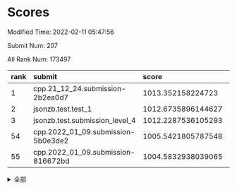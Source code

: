 # Scores

Modified Time: 2022-02-11 05:47:56

Submit Num: 207

All Rank Num: 173497

| rank |               submit               |       score        |       sigma        | pk_num |
| :--- | :--------------------------------- | :----------------- | :----------------- | :----- |
| 1    | cpp.21_12_24.submission-2b2ea0d7   | 1013.352158224723  | 0.7980081882304598 | 3352   |
| 2    | jsonzb.test.test_1                 | 1012.6735896144627 | 0.7939184972513383 | 3351   |
| 3    | jsonzb.test.submission_level_4     | 1012.2287536105293 | 0.7899000801445973 | 3354   |
| 54   | cpp.2022_01_09.submission-5b0e3de2 | 1005.5421805787548 | 0.7163843735674645 | 3357   |
| 55   | cpp.2022_01_09.submission-816672bd | 1004.5832938039065 | 0.7124810269229435 | 3351   |


<details>
<summary>全部</summary>

| rank |                 submit                 |       score        |       sigma        | pk_num |
| :--- | :------------------------------------- | :----------------- | :----------------- | :----- |
| 1    | cpp.21_12_24.submission-2b2ea0d7       | 1013.352158224723  | 0.7980081882304598 | 3352   |
| 2    | jsonzb.test.test_1                     | 1012.6735896144627 | 0.7939184972513383 | 3351   |
| 3    | jsonzb.test.submission_level_4         | 1012.2287536105293 | 0.7899000801445973 | 3354   |
| 4    | gobigger.level_3.submission_level_3_10 | 1012.0180814150624 | 0.7859058670536784 | 3354   |
| 5    | gobigger.level_3.submission_level_3_36 | 1011.4710851372923 | 0.7743826909644548 | 3353   |
| 6    | gobigger.level_3.submission_level_3_45 | 1011.2702672350875 | 0.7746982961350282 | 3353   |
| 7    | gobigger.level_3.submission_level_3_13 | 1011.052298729236  | 0.7538022144263344 | 3349   |
| 8    | gobigger.level_3.submission_level_3_22 | 1010.9362993242856 | 0.7617175063608468 | 3349   |
| 9    | gobigger.level_3.submission_level_3_31 | 1010.8883282916976 | 0.7492851921217419 | 3350   |
| 10   | gobigger.level_3.submission_level_3_46 | 1010.8703822305724 | 0.7684139550087821 | 3352   |
| 11   | gobigger.level_3.submission_level_3_23 | 1010.7692805511643 | 0.7786843539556866 | 3352   |
| 12   | gobigger.level_3.submission_level_3_28 | 1010.6565807891828 | 0.7896643078035097 | 3352   |
| 13   | gobigger.level_3.submission_level_3_16 | 1010.6115520679078 | 0.7616584435693143 | 3356   |
| 14   | gobigger.level_3.submission_level_3_27 | 1010.6091068094664 | 0.7668639487128159 | 3352   |
| 15   | gobigger.level_3.submission_level_3_5  | 1010.5854330318499 | 0.7548987428064736 | 3356   |
| 16   | gobigger.level_3.submission_level_3_40 | 1010.5503818219549 | 0.7567999074072916 | 3354   |
| 17   | gobigger.level_3.submission_level_3_42 | 1010.5049232595144 | 0.7702055150476924 | 3356   |
| 18   | gobigger.level_3.submission_level_3_1  | 1010.4937186592214 | 0.7903369552836916 | 3352   |
| 19   | gobigger.level_3.submission_level_3_41 | 1010.4321446468255 | 0.7579762804329059 | 3350   |
| 20   | gobigger.level_3.submission_level_3_9  | 1010.3755130447706 | 0.7394028918636686 | 3353   |
| 21   | gobigger.level_3.submission_level_3_48 | 1010.3457363006245 | 0.7549938269452583 | 3354   |
| 22   | gobigger.level_3.submission_level_3_20 | 1010.2724649076576 | 0.7907241531189388 | 3358   |
| 23   | gobigger.level_3.submission_level_3_34 | 1010.2182065775327 | 0.7588432803992856 | 3351   |
| 24   | gobigger.level_3.submission_level_3_29 | 1010.198273949445  | 0.7590377340403524 | 3351   |
| 25   | gobigger.level_3.submission_level_3_6  | 1010.1182376864671 | 0.7718321931027726 | 3355   |
| 26   | gobigger.level_3.submission_level_3_43 | 1010.0988090278352 | 0.762745512662162  | 3357   |
| 27   | gobigger.level_3.submission_level_3_32 | 1010.0418183207975 | 0.7658298232104683 | 3350   |
| 28   | gobigger.level_3.submission_level_3_17 | 1009.9835399590027 | 0.763087236650757  | 3355   |
| 29   | gobigger.level_3.submission_level_3_49 | 1009.9483772731321 | 0.7406188033559655 | 3353   |
| 30   | gobigger.level_3.submission_level_3_4  | 1009.9409538300124 | 0.7764727680877621 | 3355   |
| 31   | gobigger.level_3.submission_level_3_11 | 1009.8127064070391 | 0.7614912947597059 | 3354   |
| 32   | gobigger.level_3.submission_level_3_19 | 1009.7662413142461 | 0.7521619171292314 | 3355   |
| 33   | gobigger.level_3.submission_level_3_18 | 1009.7386216097843 | 0.7678005514602032 | 3351   |
| 34   | gobigger.level_3.submission_level_3_14 | 1009.6675145957017 | 0.7594201039920752 | 3353   |
| 35   | gobigger.level_3.submission_level_3_37 | 1009.6538625787182 | 0.7449043657701776 | 3350   |
| 36   | gobigger.level_3.submission_level_3_39 | 1009.6171093171454 | 0.7551709689967884 | 3352   |
| 37   | gobigger.level_3.submission_level_3_3  | 1009.6080288105593 | 0.743141567424861  | 3353   |
| 38   | gobigger.level_3.submission_level_3_8  | 1009.5788711343622 | 0.7537277550654945 | 3349   |
| 39   | gobigger.level_3.submission_level_3_47 | 1009.5761676022654 | 0.7502843822161942 | 3349   |
| 40   | gobigger.level_3.submission_level_3_2  | 1009.5736555078855 | 0.7475730581485684 | 3355   |
| 41   | gobigger.level_3.submission_level_3_25 | 1009.4565943516169 | 0.74461692240983   | 3349   |
| 42   | gobigger.level_3.submission_level_3_7  | 1009.4501007493958 | 0.7568675563685311 | 3351   |
| 43   | gobigger.level_3.submission_level_3_33 | 1009.4425436480004 | 0.7653517610837668 | 3349   |
| 44   | gobigger.level_3.submission_level_3_15 | 1009.3950169509491 | 0.7630045264178535 | 3357   |
| 45   | gobigger.level_3.submission_level_3_38 | 1009.3936684308173 | 0.7591500368374201 | 3354   |
| 46   | gobigger.level_3.submission_level_3_21 | 1009.2871061779889 | 0.7593392941856775 | 3355   |
| 47   | gobigger.level_3.submission_level_3_44 | 1009.1697153614839 | 0.7399395881900116 | 3349   |
| 48   | gobigger.level_3.submission_level_3_26 | 1009.0474904780846 | 0.7486022680419522 | 3351   |
| 49   | gobigger.level_3.submission_level_3_12 | 1008.8007215296756 | 0.7313539794618915 | 3347   |
| 50   | gobigger.level_3.submission_level_3_35 | 1008.6808402988353 | 0.7478214549633119 | 3347   |
| 51   | gobigger.level_3.submission_level_3_0  | 1008.6550372565615 | 0.7508696876829851 | 3350   |
| 52   | gobigger.level_3.submission_level_3_24 | 1008.63739294492   | 0.7369333705928746 | 3350   |
| 53   | gobigger.level_3.submission_level_3_30 | 1008.2099337075562 | 0.7341292491460449 | 3352   |
| 54   | cpp.2022_01_09.submission-5b0e3de2     | 1005.5421805787548 | 0.7163843735674645 | 3357   |
| 55   | cpp.2022_01_09.submission-816672bd     | 1004.5832938039065 | 0.7124810269229435 | 3351   |
| 56   | gobigger.level_1.submission_level_1_21 | 1004.4892656569613 | 0.7107919507177991 | 3353   |
| 57   | gobigger.level_1.submission_level_1_47 | 1004.476423619     | 0.708545229184913  | 3350   |
| 58   | gobigger.level_1.submission_level_1_15 | 1004.43020278301   | 0.7252459199544466 | 3350   |
| 59   | gobigger.level_1.submission_level_1_10 | 1004.4213421520245 | 0.7177575376623186 | 3351   |
| 60   | gobigger.level_1.submission_level_1_26 | 1004.3704324637006 | 0.7224193852052375 | 3352   |
| 61   | gobigger.level_1.submission_level_1_36 | 1004.3357715024044 | 0.708223613967499  | 3355   |
| 62   | gobigger.level_1.submission_level_1_42 | 1004.0785829192291 | 0.7154562893775289 | 3356   |
| 63   | gobigger.level_1.submission_level_1_20 | 1004.0374828970041 | 0.7228753847830743 | 3356   |
| 64   | gobigger.level_1.submission_level_1_39 | 1003.9238107325192 | 0.7182731631277893 | 3354   |
| 65   | gobigger.level_1.submission_level_1_34 | 1003.7279685183769 | 0.7239398620958857 | 3353   |
| 66   | gobigger.level_1.submission_level_1_2  | 1003.7261428431436 | 0.7107716993833662 | 3350   |
| 67   | gobigger.level_1.submission_level_1_31 | 1003.717788771126  | 0.7072810169465105 | 3354   |
| 68   | gobigger.level_1.submission_level_1_0  | 1003.6539395019593 | 0.7196678003907593 | 3351   |
| 69   | gobigger.level_1.submission_level_1_35 | 1003.6036890742857 | 0.7244781044723724 | 3351   |
| 70   | gobigger.level_1.submission_level_1_30 | 1003.5886516945802 | 0.7260274798952613 | 3351   |
| 71   | gobigger.level_1.submission_level_1_46 | 1003.574374700593  | 0.7199048392900638 | 3354   |
| 72   | gobigger.level_1.submission_level_1_27 | 1003.4504429597197 | 0.7196346508190297 | 3352   |
| 73   | gobigger.level_1.submission_level_1_37 | 1003.3797134499123 | 0.7178719632843197 | 3350   |
| 74   | gobigger.level_1.submission_level_1_4  | 1003.3442903940314 | 0.7158466322528643 | 3353   |
| 75   | gobigger.level_1.submission_level_1_14 | 1003.2986217441442 | 0.7059991132319032 | 3353   |
| 76   | gobigger.level_1.submission_level_1_5  | 1003.2928256256391 | 0.7157002409816039 | 3353   |
| 77   | gobigger.level_1.submission_level_1_13 | 1003.2873622311403 | 0.7146723516896646 | 3348   |
| 78   | gobigger.level_1.submission_level_1_48 | 1003.2858166143177 | 0.7247022602130002 | 3351   |
| 79   | gobigger.level_1.submission_level_1_29 | 1003.274848467556  | 0.714224187617151  | 3353   |
| 80   | gobigger.level_1.submission_level_1_3  | 1003.2370776206016 | 0.7189353409655861 | 3346   |
| 81   | gobigger.level_1.submission_level_1_38 | 1003.2226837122649 | 0.7153270451288886 | 3352   |
| 82   | gobigger.level_1.submission_level_1_33 | 1003.2146554095534 | 0.7080823681942856 | 3356   |
| 83   | gobigger.level_1.submission_level_1_23 | 1003.1983425389242 | 0.710478414892011  | 3355   |
| 84   | gobigger.level_1.submission_level_1_32 | 1003.1212849378777 | 0.7096259709177978 | 3357   |
| 85   | gobigger.level_1.submission_level_1_9  | 1003.0542595455562 | 0.7143134508238909 | 3348   |
| 86   | gobigger.level_1.submission_level_1_44 | 1003.0132882062326 | 0.7204736165566271 | 3355   |
| 87   | gobigger.level_1.submission_level_1_6  | 1002.9206140391991 | 0.7133331060360537 | 3352   |
| 88   | gobigger.level_1.submission_level_1_45 | 1002.9191012314079 | 0.72344053772941   | 3349   |
| 89   | gobigger.level_1.submission_level_1_16 | 1002.9106508718997 | 0.7139354258093803 | 3359   |
| 90   | gobigger.level_1.submission_level_1_43 | 1002.8798682865489 | 0.7232760637888835 | 3352   |
| 91   | gobigger.level_1.submission_level_1_28 | 1002.8626878676159 | 0.7188185557173955 | 3357   |
| 92   | gobigger.level_1.submission_level_1_40 | 1002.8287686099113 | 0.7201394403852028 | 3352   |
| 93   | gobigger.level_1.submission_level_1_11 | 1002.7961561705719 | 0.7097656750752621 | 3356   |
| 94   | gobigger.level_1.submission_level_1_17 | 1002.6443344417276 | 0.7103541276990416 | 3354   |
| 95   | gobigger.level_1.submission_level_1_24 | 1002.6295619157162 | 0.7151196506436348 | 3355   |
| 96   | gobigger.level_1.submission_level_1_41 | 1002.5585271258949 | 0.7148090287952794 | 3353   |
| 97   | gobigger.level_1.submission_level_1_8  | 1002.5198917193889 | 0.719465578934162  | 3355   |
| 98   | gobigger.level_1.submission_level_1_12 | 1002.4933999554764 | 0.7108675673003697 | 3354   |
| 99   | gobigger.level_1.submission_level_1_22 | 1002.4719390749258 | 0.7203555827612504 | 3349   |
| 100  | gobigger.level_1.submission_level_1_25 | 1002.4230386521747 | 0.713991366850162  | 3356   |
| 101  | gobigger.level_1.submission_level_1_7  | 1002.3736805909064 | 0.7112321134204198 | 3355   |
| 102  | gobigger.level_1.submission_level_1_1  | 1002.3682444708298 | 0.71052655829018   | 3349   |
| 103  | gobigger.level_1.submission_level_1_18 | 1002.3509914910895 | 0.721220794245753  | 3350   |
| 104  | gobigger.level_1.submission_level_1_49 | 1001.9476729238919 | 0.7130963169068425 | 3350   |
| 105  | gobigger.level_1.submission_level_1_19 | 1001.6807944369313 | 0.704580797291003  | 3349   |
| 106  | gobigger.random.submission_random_48   | 997.1436251000591  | 0.7106083387447465 | 3355   |
| 107  | gobigger.random.submission_random_23   | 997.0350678961958  | 0.6981662518599694 | 3351   |
| 108  | gobigger.random.submission_random_6    | 996.9947937947923  | 0.72092994635368   | 3353   |
| 109  | gobigger.random.submission_random_16   | 996.9861267709783  | 0.7062611729507136 | 3353   |
| 110  | gobigger.random.submission_random_26   | 996.5425466521947  | 0.7078143146262303 | 3354   |
| 111  | gobigger.random.submission_random_31   | 996.5124945510503  | 0.719528235315658  | 3357   |
| 112  | gobigger.random.submission_random_30   | 996.4936689954468  | 0.7132548123024568 | 3353   |
| 113  | gobigger.random.submission_random_7    | 996.419831550557   | 0.7075329980855938 | 3352   |
| 114  | gobigger.random.submission_random_36   | 996.3837271351389  | 0.7157993222093619 | 3352   |
| 115  | gobigger.random.submission_random_21   | 996.3791151109148  | 0.7092841042667514 | 3351   |
| 116  | gobigger.random.submission_random_24   | 996.3127042349512  | 0.7120179649614056 | 3352   |
| 117  | gobigger.random.submission_random_40   | 996.2809437727218  | 0.7014910923142627 | 3348   |
| 118  | gobigger.random.submission_random_29   | 996.252750742164   | 0.704524208138284  | 3355   |
| 119  | gobigger.random.submission_random_2    | 996.2339401614486  | 0.7138142322410252 | 3350   |
| 120  | gobigger.random.submission_random_25   | 996.1680116437309  | 0.7140074869603282 | 3352   |
| 121  | gobigger.random.submission_random_10   | 996.0871513549595  | 0.7033440084598185 | 3355   |
| 122  | gobigger.random.submission_random_42   | 996.0566076690645  | 0.7187069237391293 | 3355   |
| 123  | gobigger.random.submission_random_28   | 996.050874821568   | 0.6970363732585959 | 3350   |
| 124  | gobigger.random.submission_random_35   | 995.9087853902572  | 0.7087965642287607 | 3355   |
| 125  | gobigger.random.submission_random_27   | 995.9028079303799  | 0.7078277672913906 | 3353   |
| 126  | gobigger.random.submission_random_12   | 995.9011766628796  | 0.7102920918980985 | 3351   |
| 127  | gobigger.random.submission_random_33   | 995.8947729995998  | 0.7052431555669629 | 3351   |
| 128  | gobigger.random.submission_random_32   | 995.8792579307005  | 0.709365245631402  | 3351   |
| 129  | gobigger.random.submission_random_45   | 995.8386255427821  | 0.7083100074571212 | 3350   |
| 130  | gobigger.random.submission_random_38   | 995.8230940664129  | 0.717074387262186  | 3355   |
| 131  | gobigger.random.submission_random_13   | 995.8223370778876  | 0.7112608506043632 | 3355   |
| 132  | gobigger.random.submission_random_39   | 995.8212712054881  | 0.71226742219784   | 3352   |
| 133  | gobigger.random.submission_random_14   | 995.8184977921278  | 0.7222459153733124 | 3355   |
| 134  | gobigger.random.submission_random_1    | 995.8119215014542  | 0.7265254341761669 | 3351   |
| 135  | gobigger.random.submission_random_22   | 995.778368025119   | 0.7113614409543936 | 3357   |
| 136  | gobigger.random.submission_random_43   | 995.7133811914907  | 0.7120132268238846 | 3347   |
| 137  | gobigger.random.submission_random_18   | 995.6817188480692  | 0.7238987412460731 | 3355   |
| 138  | gobigger.random.submission_random_4    | 995.6561443647447  | 0.7229692438705785 | 3352   |
| 139  | gobigger.random.submission_random_5    | 995.6457688576675  | 0.7048591676221856 | 3350   |
| 140  | gobigger.random.submission_random_47   | 995.6420362295864  | 0.7066578648757209 | 3354   |
| 141  | gobigger.random.submission_random_3    | 995.6161150473752  | 0.7076681287974889 | 3350   |
| 142  | gobigger.random.submission_random_0    | 995.598723852601   | 0.7070183218263406 | 3356   |
| 143  | gobigger.random.submission_random_8    | 995.5838581713654  | 0.7134725465512994 | 3351   |
| 144  | gobigger.random.submission_random_46   | 995.3686871604283  | 0.7086647472140492 | 3353   |
| 145  | gobigger.random.submission_random_49   | 995.2853385385199  | 0.7141364724714864 | 3350   |
| 146  | gobigger.random.submission_random_20   | 995.2559232138102  | 0.7064787711516847 | 3350   |
| 147  | gobigger.random.submission_random_34   | 995.2318238833444  | 0.7088243549190786 | 3358   |
| 148  | gobigger.random.submission_random_19   | 995.1897871339712  | 0.7082866253142406 | 3352   |
| 149  | gobigger.random.submission_random_17   | 995.1478838281788  | 0.6994204823852583 | 3352   |
| 150  | gobigger.random.submission_random_44   | 995.0762908816486  | 0.7153596831176497 | 3350   |
| 151  | gobigger.random.submission_random_15   | 994.9473663863819  | 0.7095039177504279 | 3351   |
| 152  | gobigger.random.submission_random_11   | 994.7632450858634  | 0.7263856993007797 | 3352   |
| 153  | gobigger.random.submission_random_37   | 994.4439216157558  | 0.7049491718319326 | 3351   |
| 154  | gobigger.random.submission_random_9    | 994.3576400078318  | 0.7225194759080366 | 3351   |
| 155  | gobigger.random.submission_random_41   | 993.8768323714431  | 0.7142392172634975 | 3353   |
| 156  | gobigger.level_2.submission_level_2_2  | 993.8448142288181  | 0.7240365548995359 | 3349   |
| 157  | gobigger.level_2.submission_level_2_21 | 993.6869053033427  | 0.7307537211967422 | 3353   |
| 158  | gobigger.level_2.submission_level_2_31 | 993.5205632675321  | 0.7244068095005223 | 3354   |
| 159  | gobigger.level_2.submission_level_2_13 | 993.3390959592256  | 0.7274411263684434 | 3354   |
| 160  | gobigger.level_2.submission_level_2_22 | 993.2477971718519  | 0.7385631535800337 | 3359   |
| 161  | gobigger.level_2.submission_level_2_43 | 993.1235287979508  | 0.7291729337413408 | 3352   |
| 162  | gobigger.level_2.submission_level_2_8  | 993.1043065926068  | 0.74204089096624   | 3348   |
| 163  | gobigger.level_2.submission_level_2_27 | 992.9833664921857  | 0.7436844595609541 | 3348   |
| 164  | gobigger.level_2.submission_level_2_45 | 992.9143592738824  | 0.74444069263183   | 3351   |
| 165  | gobigger.level_2.submission_level_2_9  | 992.7955107030651  | 0.7486014663135714 | 3349   |
| 166  | gobigger.level_2.submission_level_2_6  | 992.7778917426718  | 0.7419666792258287 | 3352   |
| 167  | gobigger.level_2.submission_level_2_42 | 992.6672739240429  | 0.7480265786839126 | 3354   |
| 168  | gobigger.level_2.submission_level_2_39 | 992.6609456617493  | 0.7363698843395589 | 3350   |
| 169  | gobigger.level_2.submission_level_2_24 | 992.6217253848462  | 0.74165847700801   | 3352   |
| 170  | gobigger.level_2.submission_level_2_19 | 992.598315002659   | 0.7703422996009736 | 3358   |
| 171  | gobigger.level_2.submission_level_2_49 | 992.5920456113319  | 0.7400959512405679 | 3358   |
| 172  | gobigger.level_2.submission_level_2_35 | 992.5810406102701  | 0.7383143606058387 | 3357   |
| 173  | gobigger.level_2.submission_level_2_20 | 992.5311723091646  | 0.7252262538657144 | 3352   |
| 174  | gobigger.level_2.submission_level_2_14 | 992.4584974779686  | 0.7410987605167165 | 3354   |
| 175  | gobigger.level_2.submission_level_2_15 | 992.4550721697583  | 0.7514048357168626 | 3354   |
| 176  | gobigger.level_2.submission_level_2_30 | 992.4426559363206  | 0.7447671185389848 | 3353   |
| 177  | gobigger.level_2.submission_level_2_17 | 992.4341508795081  | 0.7341645296587663 | 3356   |
| 178  | gobigger.level_2.submission_level_2_44 | 992.2597427746205  | 0.7501032553471241 | 3355   |
| 179  | gobigger.level_2.submission_level_2_47 | 992.2052722546703  | 0.7365605082819773 | 3357   |
| 180  | gobigger.level_2.submission_level_2_11 | 992.19131356301    | 0.7388996909018887 | 3350   |
| 181  | gobigger.level_2.submission_level_2_48 | 992.1529856333841  | 0.7319855678872123 | 3354   |
| 182  | gobigger.level_2.submission_level_2_25 | 992.1391829310787  | 0.780115975532543  | 3355   |
| 183  | gobigger.level_2.submission_level_2_10 | 992.1111991468443  | 0.7508217758396691 | 3358   |
| 184  | gobigger.level_2.submission_level_2_23 | 992.067042583999   | 0.741954265848073  | 3357   |
| 185  | gobigger.level_2.submission_level_2_1  | 991.9832871042943  | 0.7376590331864268 | 3352   |
| 186  | gobigger.level_2.submission_level_2_32 | 991.9272067363606  | 0.7613782853633944 | 3350   |
| 187  | gobigger.level_2.submission_level_2_12 | 991.8433157950096  | 0.7480917477763432 | 3348   |
| 188  | gobigger.level_2.submission_level_2_38 | 991.8376738985681  | 0.7340280997694549 | 3356   |
| 189  | gobigger.level_2.submission_level_2_4  | 991.7955737709636  | 0.7524342071363019 | 3352   |
| 190  | gobigger.level_2.submission_level_2_37 | 991.7478779162208  | 0.7467317080090716 | 3351   |
| 191  | gobigger.level_2.submission_level_2_18 | 991.7252423746314  | 0.7517100225750174 | 3353   |
| 192  | gobigger.level_2.submission_level_2_0  | 991.6812492041375  | 0.749659651829473  | 3353   |
| 193  | gobigger.level_2.submission_level_2_5  | 991.4250793602312  | 0.7599006774750335 | 3348   |
| 194  | gobigger.level_2.submission_level_2_3  | 991.4187055675571  | 0.7556900927473507 | 3352   |
| 195  | gobigger.level_2.submission_level_2_41 | 991.4097429629815  | 0.7486313124672678 | 3354   |
| 196  | gobigger.level_2.submission_level_2_36 | 991.307268460368   | 0.7409430600657279 | 3346   |
| 197  | gobigger.level_2.submission_level_2_33 | 991.2828270605322  | 0.7654490584504898 | 3351   |
| 198  | gobigger.level_2.submission_level_2_34 | 991.2629172610083  | 0.7845606521612857 | 3356   |
| 199  | gobigger.level_2.submission_level_2_40 | 991.2395990137583  | 0.7502155193587536 | 3357   |
| 200  | gobigger.level_2.submission_level_2_29 | 991.221211790721   | 0.7560421868884336 | 3354   |
| 201  | gobigger.level_2.submission_level_2_28 | 990.9637361114782  | 0.753051931452475  | 3353   |
| 202  | gobigger.level_2.submission_level_2_46 | 990.9559848200958  | 0.7436505390751647 | 3352   |
| 203  | gobigger.level_2.submission_level_2_7  | 990.8102600118962  | 0.752311542145769  | 3356   |
| 204  | gobigger.level_2.submission_level_2_26 | 990.7595794037165  | 0.7586092339222975 | 3352   |
| 205  | gobigger.level_2.submission_level_2_16 | 989.9750384035913  | 0.763047162758674  | 3352   |
| 206  | gobigger.none.submission_none_0        | 978.258427230659   | 1.2240872556851254 | 3355   |
| 207  | gobigger.none.submission_none_1        | 978.0307031447599  | 1.218120442997461  | 3355   |

</details>